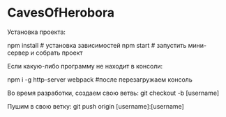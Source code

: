 # CavesOfHerobora

Установка проекта:

npm install # установка зависимостей
npm start # запустить мини-сервер и собрать проект

Если какую-либо программу не находит в консоли:

npm i -g http-server webpack
#после перезагружаем консоль

Во время разработки, создаем свою ветвь:
git checkout -b [username]

Пушим в свою ветку:
git push origin [username]:[username]
